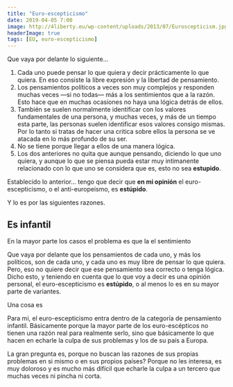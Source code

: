 ```yaml
---
title: "Euro-escepticismo"
date: 2019-04-05 7:00
image: http://4liberty.eu/wp-content/uploads/2013/07/Euroscepticism.jpg
headerImage: true 
tags: [EU, euro-escepticismo]
---
```


Que vaya por delante lo siguiente... 

1. Cada uno puede pensar lo que quiera y decir prácticamente lo que quiera. En eso consiste la libre expresión y la libertad de pensamiento. 
2. Los pensamientos políticos a veces son muy complejos y responden muchas veces —si no todas— más a los sentimientos que a la razón. Esto hace que en muchas ocasiones no haya una lógica detrás de ellos. 
3. También se suelen normalmente identificar con los valores fundamentales de una persona, y muchas veces, y más de un tiempo esta parte, las personas suelen identificar esos valores consigo mismas. Por lo tanto si tratas de hacer una critica sobre ellos la persona se ve atacada en lo más profundo de su ser. 
3. No se tiene porque llegar a ellos de una manera lógica. 
4. Los dos anteriores no quita que aunque pensando, diciendo lo que uno quiera, y aunque lo que se piensa pueda estar muy intimanente relacionado con lo que uno se considera que es, esto no sea **estupido**.  

Establecido lo anterior... tengo que decir que **en mi opinión** el euro-escepticismo, o el anti-europeismo, es **estúpido**. 

Y lo es por las siguientes razones. 

## Es infantil

En la mayor parte los casos el problema es que la el sentimiento 

Que vaya por delante que los pensamientos de cada uno, y más los políticos, son de cada uno, y cada uno es muy libre de pensar lo que quiera. Pero, eso no quiere decir que ese pensamiento sea correcto o tenga lógica. Dicho esto, y teniendo en cuenta que lo que voy a decir es una opinión personal, el euro-escepticismo es **estúpido**, o al menos lo es en su mayor parte de variantes. 

Una cosa es 

Para mi, el euro-escepticismo entra dentro de la categoría de pensamiento infantil. Básicamente porque la mayor parte de los euro-escépticos no tienen una razón real para realmente serlo, sino que básicamente lo que hacen en echarle la culpa de sus problemas y los de su país a Europa. 

La gran pregunta es, porque no buscan las razones de sus propias problemas en si mismo o en sus propios países? Porque no les interesa, es muy doloroso y es mucho más difícil que echarle la culpa a un tercero que muchas veces ni pincha ni corta. 
